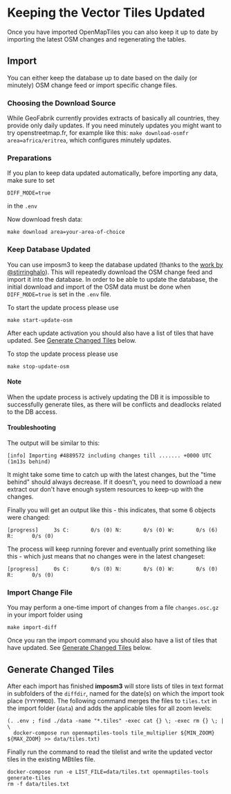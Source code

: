 # Keeping the Vector Tiles Updated

Once you have imported OpenMapTiles you can also keep it up to date by importing the latest OSM changes and
regenerating the tables.

## Import

You can either keep the database up to date based on the daily (or minutely) OSM change feed
or import specific change files.

### Choosing the Download Source

While GeoFabrik currently provides extracts of basically all countries, they provide only daily updates. 
If you need minutely updates you might want to try openstreetmap.fr, for example like this: `make download-osmfr area=africa/eritrea`, which configures minutely updates.

### Preparations

If you plan to keep data updated automatically, before importing any data, make sure to set 

```
DIFF_MODE=true
```
    
in the `.env`

Now download fresh data:

``` 
make download area=your-area-of-choice
```

### Keep Database Updated

You can use imposm3 to keep the database updated (thanks to the [work by @stirringhalo](https://github.com/openmaptiles/openmaptiles/pull/131)).
This will repeatedly download the OSM change feed and import it into the database.
In order to be able to update the database, the initial download and import of the OSM data must be done when `DIFF_MODE=true` is set in the `.env` file.  

To start the update process please use
```
make start-update-osm
```

After each update activation you should also have a list of tiles that have updated.  See [Generate Changed Tiles](#generate-changed-tiles) below.

To stop the update process please use
```
make stop-update-osm
```

#### Note
When the update process is actively updating the DB it is impossible to successfully generate tiles,
as there will be conflicts and deadlocks related to the DB access.

#### Troubleshooting

The output will be similar to this:

``` 
[info] Importing #4889572 including changes till ....... +0000 UTC (1m13s behind)
``` 

It might take some time to catch up with the latest changes, but the "time behind" should always decrease. If it doesn't, you need to download a new extract our don't have enough system resources to keep-up with the changes.

Finally you will get an output like this - this indicates, that some 6 objects were changed:

```
[progress]     3s C:       0/s (0) N:       0/s (0) W:       0/s (6) R:      0/s (0)
```

The process will keep running forever and eventually print something like this - which just means that no changes were in the latest changeset:

```
[progress]     0s C:       0/s (0) N:       0/s (0) W:       0/s (0) R:      0/s (0)
```

### Import Change File

You may perform a one-time import of changes from a file `changes.osc.gz` in your import folder using

```
make import-diff
```

Once you ran the import command you should also have a list of tiles that have updated.
See [Generate Changed Tiles](#generate-changed-tiles) below.

## Generate Changed Tiles

After each import has finished **imposm3** will store lists of tiles in text format in subfolders of the `diffdir`,
named for the date(s) on which the import took place (`YYYYMMDD`).
The following command merges the files to `tiles.txt` in the import folder (`data`) and adds the applicable tiles for all zoom levels:
```
(. .env ; find ./data -name "*.tiles" -exec cat {} \; -exec rm {} \; | \
  docker-compose run openmaptiles-tools tile_multiplier ${MIN_ZOOM} ${MAX_ZOOM} >> data/tiles.txt)
```

Finally run the command to read the tilelist and write the updated vector tiles in the existing MBtiles file.
```
docker-compose run -e LIST_FILE=data/tiles.txt openmaptiles-tools generate-tiles
rm -f data/tiles.txt
```
